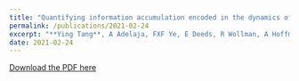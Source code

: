 ```yaml
---
title: "Quantifying information accumulation encoded in the dynamics of biochemical signaling"
permalink: /publications/2021-02-24
excerpt: "**Ying Tang**, A Adelaja, FXF Ye, E Deeds, R Wollman, A Hoffmann.<br> Nature communications 12 (1), 1272"
date: 2021-02-24
---
```


[Download the PDF here](https://github.com/jamestang23/jamestang23.github.io/blob/master/16.pdf)
